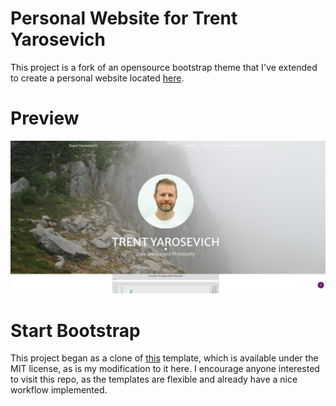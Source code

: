 # Personal Website for Trent Yarosevich
This project is a fork of an opensource bootstrap theme that I've extended to create a personal website located [here](https://www.trenty.net).


# Preview
<img src="preview.png" alt="drawing" width="800"/>



# Start Bootstrap
This project began as a clone of [this](https://github.com/StartBootstrap/startbootstrap-creative) template, which is available under the MIT license, as is my modification to it here. I encourage anyone interested to visit this repo, as the templates are flexible and already have a nice workflow implemented.



